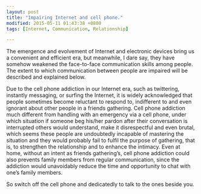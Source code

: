 ```yaml
---
layout: post
title: "Impairing Internet and cell phone."
modified: 2015-05-11 01:43:38 +0800
tags: [Internet, Communication, Relationship]

---
```


The emergence and evolvement of Internet and electronic devices bring us a convenient and efficient era, but meanwhile, I dare say, they have somehow weakened the face-to-face communication skills among people. The extent to which communication between people are impaired will be described and explained below.

Due to the cell phone addiction in our Internet era, such as twittering, instantly messaging, or surfing the Internet, it is widely acknowledged that people sometimes become reluctant to respond to, indifferent to and even ignorant about other people in a friends gathering. Cell phone addiction much different from handling with an emergency via a cell phone, under which situation if someone beg his/her pardon after their conversation is interrupted others would understand, make it disrespectful and even brutal, which seems these people are undoubtedly incapable of mastering the situation and they would probably fail to fulfil the purpose of gathering, that is, to strengthen the relationship and to enhance the intimacy. Even at home, without an intent as friends gathering’s, cell phone addiction could also prevents family members from regular communication, since the addiction would unavoidably reduce the time and opportunity to chat with one’s family members.

So switch off the cell phone and dedicatedly to talk to the ones beside you.
